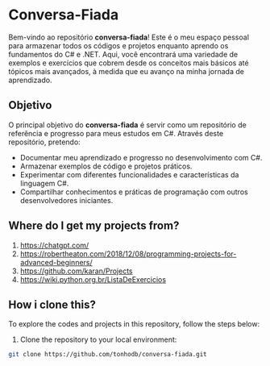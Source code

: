 # Conversa-Fiada

Bem-vindo ao repositório **conversa-fiada**! Este é o meu espaço pessoal para armazenar todos os códigos e projetos enquanto aprendo os fundamentos do C# e .NET. Aqui, você encontrará uma variedade de exemplos e exercícios que cobrem desde os conceitos mais básicos até tópicos mais avançados, à medida que eu avanço na minha jornada de aprendizado.

## Objetivo

O principal objetivo do **conversa-fiada** é servir como um repositório de referência e progresso para meus estudos em C#. Através deste repositório, pretendo:

- Documentar meu aprendizado e progresso no desenvolvimento com C#.
- Armazenar exemplos de código e projetos práticos.
- Experimentar com diferentes funcionalidades e características da linguagem C#.
- Compartilhar conhecimentos e práticas de programação com outros desenvolvedores iniciantes.


## Where do I get my projects from?

1. https://chatgpt.com/
2. https://robertheaton.com/2018/12/08/programming-projects-for-advanced-beginners/
3. https://github.com/karan/Projects
4. https://wiki.python.org.br/ListaDeExercicios
## How i clone this?

To explore the codes and projects in this repository, follow the steps below:

1. Clone the repository to your local environment:
 ```bash
 git clone https://github.com/tonhodb/conversa-fiada.git

